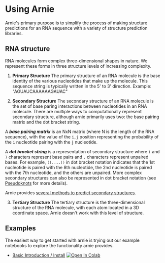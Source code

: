 # Using Arnie
Arnie's primary purpose is to simplify the process of making structure predictions for an RNA sequence with a variety of structure prediction libraries. 

## RNA structure
RNA molecules form complex three-dimensional shapes in nature. We represent these forms in three structure levels of increasing complexity. 

1. **Primary Structure**
The primary structure of an RNA molecule is the base identity of the various nucleotides that make up the molecule. This sequence string is typically written in the 5' to 3' direction.
Example: "AGUAUCAAAAAAGAUAC"

2. **Secondary Structure**
The secondary structure of an RNA molecule is the set of base paring interactions between nucleotides in an RNA molecule. There are multiple ways to computationally represent secondary structure, although arnie primarily uses two: the base pairing matrix and the dot bracket string.

  A ***base pairing matrix*** is an NxN matrix (where N is the length of the RNA sequence), with the value of the `i,j` position representing the probability of the `i` nucleotide pairing with the `j` nucleotide.

  A ***dot bracket string*** is a representation of secondary structure where `(` and `)` characters represent base pairs and `.` characters represent unpaired bases. For example, `((....))` in dot bracket notation indicates that the 1st nucleotide is paired with the 8th nucleotide, the 2nd nucleotide is paired with the 7th nucleotide, and the others are unpaired. More complex secondary structures can also be represented in dot bracket notation (see [Pseudoknots](usage/pseudoknots.md) for more details).

  Arnie provides [several methods to predict secondary structures](usage/structure_prediction.md).

3. **Tertiary Structure**
The tertiary structure is the three-dimensional structure of the RNA molecule, with each atom located in a 3D coordinate space. Arnie doesn't work with this level of structure.

## Examples
The easiest way to get started with arnie is trying out our example notebooks to explore the functionality arnie provides.

- [Basic Introduction / Install](https://github.com/daslab/arnie/blob/master/notebooks/IntroToArnie.ipynb)
[![Open In Colab](https://colab.research.google.com/assets/colab-badge.svg)](https://colab.research.google.com/github/daslab/arnie/blob/master/notebooks/IntroToArnie.ipynb)
